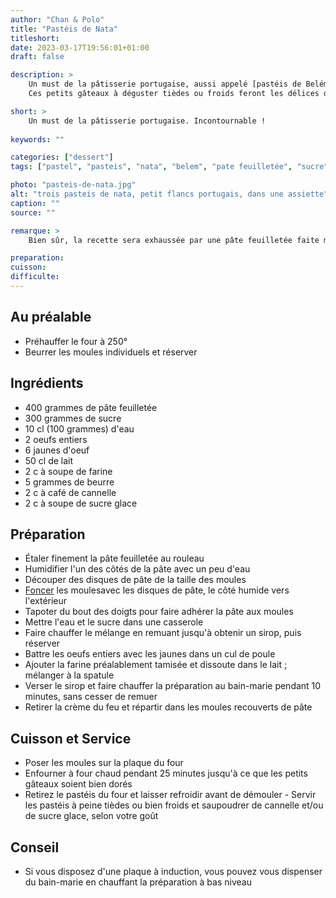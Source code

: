 ```yaml
---
author: "Chan & Polo"
title: "Pastéis de Nata"
titleshort:
date: 2023-03-17T19:56:01+01:00
draft: false

description: >
    Un must de la pâtisserie portugaise, aussi appelé [pastéis de Belém](https://fr.wikipedia.org/wiki/Pastel_de_nata).
    Ces petits gâteaux à déguster tièdes ou froids feront les délices de chacun, tant au dessert qu'au goûter.

short: >
    Un must de la pâtisserie portugaise. Incontournable !
    
keywords: ""

categories: ["dessert"]
tags: ["pastel", "pasteis", "nata", "belem", "pate feuilletée", "sucre", "oeuf", "farine", "cannelle", "sucre glace", "flan"]

photo: "pasteis-de-nata.jpg"
alt: "trois pasteis de nata, petit flancs portugais, dans une assiette"
caption: ""
source: ""

remarque: >
    Bien sûr, la recette sera exhaussée par une pâte feuilletée faite maison !

preparation: 
cuisson: 
difficulte:
---
```


## Au préalable
- Préhauffer le four à 250°
- Beurrer les moules individuels et réserver
## Ingrédients
- 400 grammes de pâte feuilletée
- 300 grammes de sucre
- 10 cl (100 grammes) d'eau
- 2 oeufs entiers
- 6 jaunes d'oeuf
- 50 cl de lait
- 2 c à soupe de farine
- 5 grammes de beurre
- 2 c à café de cannelle
- 2 c à soupe de sucre glace
## Préparation
- Étaler finement la pâte feuilletée au rouleau
- Humidifier l'un des côtés de la pâte avec un peu d'eau
- Découper des disques de pâte de la taille des moules
- [Foncer](https://fr.peugeot-saveurs.com/fr/inspiration/comment-foncer-un-moule-a-tarte#:~:text=Cette%20expression%20signifie%20le%20fait,r%C3%A9alit%C3%A9%2C%20ne%20vous%20m%C3%A9prenez%20pas.) les moulesavec les disques de pâte, le côté humide vers l'extérieur
- Tapoter du bout des doigts pour faire adhérer la pâte aux moules
- Mettre l'eau et le sucre dans une casserole
- Faire chauffer le mélange en remuant jusqu'à obtenir un sirop, puis réserver
- Battre les oeufs entiers avec les jaunes dans un cul de poule
- Ajouter la farine préalablement tamisée et dissoute dans le lait ; mélanger à la spatule
- Verser le sirop et faire chauffer la préparation au bain-marie pendant 10 minutes, sans cesser de remuer
- Retirer la crème du feu et répartir dans les moules recouverts de pâte
## Cuisson et Service
- Poser les moules sur la plaque du four
- Enfourner à four chaud pendant 25 minutes jusqu'à ce que les petits gâteaux soient bien dorés
- Retirez le pastéis du four et laisser refroidir avant de démouler 
- Servir les pastéis à peine tièdes ou bien froids et saupoudrer de cannelle et/ou de sucre glace, selon votre goût
## Conseil
- Si vous disposez d'une plaque à induction, vous pouvez vous dispenser du bain-marie en chauffant la préparation à bas niveau